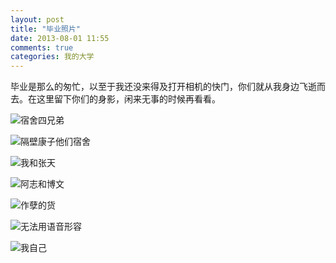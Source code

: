 ```yaml
---
layout: post
title: "毕业照片"
date: 2013-08-01 11:55
comments: true
categories: 我的大学
---
```

毕业是那么的匆忙，以至于我还没来得及打开相机的快门，你们就从我身边飞逝而去。在这里留下你们的身影，闲来无事的时候再看看。

![宿舍四兄弟](http://farm8.staticflickr.com/7307/9150890258_57b5093aed_b.jpg)
<!-- more -->
![隔壁康子他们宿舍](http://farm4.staticflickr.com/3688/9150891156_00715b06cf_b.jpg)

![我和张天](http://farm8.staticflickr.com/7338/9148660967_c9de5589bb_b.jpg)

![阿志和博文](http://farm3.staticflickr.com/2871/9148697637_2f90516f2d_b.jpg)

![作孽的货](http://farm4.staticflickr.com/3826/9150923640_ec718fb726_b.jpg)

![无法用语音形容](http://farm3.staticflickr.com/2871/9150924912_7351040dc6_b.jpg)

![我自己](http://farm6.staticflickr.com/5512/9148693757_8d90d19bf4_b.jpg)